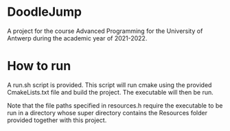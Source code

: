 # DoodleJump
A project for the course Advanced Programming for the University of Antwerp during the academic year of 2021-2022.

# How to run
A run.sh script is provided. This script will run cmake using the provided CmakeLists.txt file and build the project.
The executable will then be run.

Note that the file paths specified in resources.h require the executable to be run in a directory whose super directory
contains the Resources folder provided together with this project.